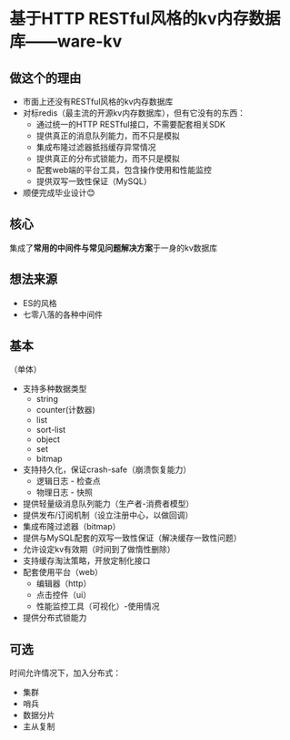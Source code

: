 # 基于HTTP RESTful风格的kv内存数据库——ware-kv

## 做这个的理由

- 市面上还没有RESTful风格的kv内存数据库
- 对标redis（最主流的开源kv内存数据库），但有它没有的东西：
    - 通过统一的HTTP RESTful接口，不需要配套相关SDK
    - 提供真正的消息队列能力，而不只是模拟
    - 集成布隆过滤器抵挡缓存异常情况
    - 提供真正的分布式锁能力，而不只是模拟
    - 配套web端的平台工具，包含操作使用和性能监控
    - 提供双写一致性保证（MySQL）
- 顺便完成毕业设计😊

## 核心

集成了**常用的中间件与常见问题解决方案**于一身的kv数据库

## 想法来源
- ES的风格
- 七零八落的各种中间件

## 基本

（单体）

- 支持多种数据类型
    - string
    - counter(计数器)
    - list
    - sort-list
    - object
    - set
    - bitmap
- 支持持久化，保证crash-safe（崩溃恢复能力）
    - 逻辑日志 - 检查点
    - 物理日志 - 快照
- 提供轻量级消息队列能力（生产者-消费者模型）
- 提供发布/订阅机制（设立注册中心，以做回调）
- 集成布隆过滤器（bitmap）
- 提供与MySQL配套的双写一致性保证（解决缓存一致性问题）
- 允许设定kv有效期（时间到了做惰性删除）
- 支持缓存淘汰策略，开放定制化接口
- 配套使用平台（web）
    - 编辑器（http）
    - 点击控件（ui）
    - 性能监控工具（可视化）-使用情况
- 提供分布式锁能力

## 可选

时间允许情况下，加入分布式：

- 集群
- 哨兵
- 数据分片
- 主从复制